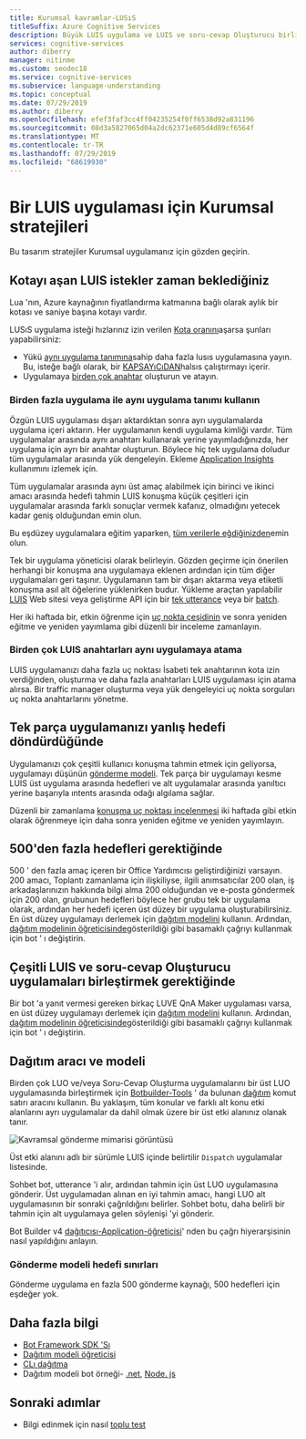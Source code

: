 ```yaml
---
title: Kurumsal kavramlar-LUSıS
titleSuffix: Azure Cognitive Services
description: Büyük LUIS uygulama ve LUIS ve soru-cevap Oluşturucu birlikte dahil olmak üzere birden fazla uygulama için tasarım kavramları anlayın.
services: cognitive-services
author: diberry
manager: nitinme
ms.custom: seodec18
ms.service: cognitive-services
ms.subservice: language-understanding
ms.topic: conceptual
ms.date: 07/29/2019
ms.author: diberry
ms.openlocfilehash: efef3faf3cc4ff04235254f0ff6538d92a831196
ms.sourcegitcommit: 08d3a5827065d04a2dc62371e605d4d89cf6564f
ms.translationtype: MT
ms.contentlocale: tr-TR
ms.lasthandoff: 07/29/2019
ms.locfileid: "68619930"
---
```

# <a name="enterprise-strategies-for-a-luis-app"></a>Bir LUIS uygulaması için Kurumsal stratejileri
Bu tasarım stratejiler Kurumsal uygulamanız için gözden geçirin.

## <a name="when-you-expect-luis-requests-beyond-the-quota"></a>Kotayı aşan LUIS istekler zaman beklediğiniz

Lua 'nın, Azure kaynağının fiyatlandırma katmanına bağlı olarak aylık bir kotası ve saniye başına kotayı vardır. 

LUSıS uygulama isteği hızlarınız izin verilen [Kota oranını](https://azure.microsoft.com/pricing/details/cognitive-services/language-understanding-intelligent-services/)aşarsa şunları yapabilirsiniz:

* Yükü [aynı uygulama tanımına](#use-multiple-apps-with-same-app-definition)sahip daha fazla lusıs uygulamasına yayın. Bu, isteğe bağlı olarak, bir [KAPSAYıCıDAN](luis-container-howto.md)halsıs çalıştırmayı içerir. 
* Uygulamaya [birden çok anahtar](#assign-multiple-luis-keys-to-same-app) oluşturun ve atayın. 

### <a name="use-multiple-apps-with-same-app-definition"></a>Birden fazla uygulama ile aynı uygulama tanımı kullanın
Özgün LUIS uygulaması dışarı aktardıktan sonra ayrı uygulamalarda uygulama içeri aktarın. Her uygulamanın kendi uygulama kimliği vardır. Tüm uygulamalar arasında aynı anahtarı kullanarak yerine yayımladığınızda, her uygulama için ayrı bir anahtar oluşturun. Böylece hiç tek uygulama doludur tüm uygulamalar arasında yük dengeleyin. Ekleme [Application Insights](luis-tutorial-bot-csharp-appinsights.md) kullanımını izlemek için. 

Tüm uygulamalar arasında aynı üst amaç alabilmek için birinci ve ikinci amacı arasında hedefi tahmin LUIS konuşma küçük çeşitleri için uygulamalar arasında farklı sonuçlar vermek kafanız, olmadığını yetecek kadar geniş olduğundan emin olun. 

Bu eşdüzey uygulamalara eğitim yaparken, [tüm verilerle eğdiğinizden](luis-how-to-train.md#train-with-all-data)emin olun.

Tek bir uygulama yöneticisi olarak belirleyin. Gözden geçirme için önerilen herhangi bir konuşma ana uygulamaya eklenen ardından için tüm diğer uygulamaları geri taşınır. Uygulamanın tam bir dışarı aktarma veya etiketli konuşma asıl alt öğelerine yüklenirken budur. Yükleme araçtan yapılabilir [LUIS](luis-reference-regions.md) Web sitesi veya geliştirme API için bir [tek utterance](https://westus.dev.cognitive.microsoft.com/docs/services/5890b47c39e2bb17b84a55ff/operations/5890b47c39e2bb052c5b9c08) veya bir [batch](https://westus.dev.cognitive.microsoft.com/docs/services/5890b47c39e2bb17b84a55ff/operations/5890b47c39e2bb052c5b9c09). 

Her iki haftada bir, etkin öğrenme için [uç nokta çeşidinin](luis-how-to-review-endpoint-utterances.md) ve sonra yeniden eğitme ve yeniden yayımlama gibi düzenli bir inceleme zamanlayın. 

### <a name="assign-multiple-luis-keys-to-same-app"></a>Birden çok LUIS anahtarları aynı uygulamaya atama
LUIS uygulamanızı daha fazla uç noktası İsabeti tek anahtarının kota izin verdiğinden, oluşturma ve daha fazla anahtarları LUIS uygulaması için atama alırsa. Bir traffic manager oluşturma veya yük dengeleyici uç nokta sorguları uç nokta anahtarlarını yönetme. 

## <a name="when-your-monolithic-app-returns-wrong-intent"></a>Tek parça uygulamanızı yanlış hedefi döndürdüğünde
Uygulamanızı çok çeşitli kullanıcı konuşma tahmin etmek için geliyorsa, uygulamayı düşünün [gönderme modeli](#dispatch-tool-and-model). Tek parça bir uygulamayı kesme LUIS üst uygulama arasında hedefleri ve alt uygulamalar arasında yanıltıcı yerine başarıyla ıntents arasında odağı algılama sağlar. 

Düzenli bir zamanlama [konuşma uç noktası incelenmesi](luis-how-to-review-endpoint-utterances.md) iki haftada gibi etkin olarak öğrenmeye için daha sonra yeniden eğitme ve yeniden yayımlayın. 

## <a name="when-you-need-to-have-more-than-500-intents"></a>500'den fazla hedefleri gerektiğinde
500 ' den fazla amaç içeren bir Office Yardımcısı geliştirdiğinizi varsayın. 200 amacı, Toplantı zamanlama için ilişkiliyse, ilgili anımsatıcılar 200 olan, iş arkadaşlarınızın hakkında bilgi alma 200 olduğundan ve e-posta göndermek için 200 olan, grubunun hedefleri böylece her grubu tek bir uygulama olarak, ardından her hedefi içeren üst düzey bir uygulama oluşturabilirsiniz. En üst düzey uygulamayı derlemek için [dağıtım modelini](#dispatch-tool-and-model) kullanın. Ardından, [dağıtım modelinin öğreticisinde](https://docs.microsoft.com/azure/bot-service/bot-builder-tutorial-dispatch?view=azure-bot-service-4.0&branch=master&tabs=cs)gösterildiği gibi basamaklı çağrıyı kullanmak için bot ' ı değiştirin. 

## <a name="when-you-need-to-combine-several-luis-and-qna-maker-apps"></a>Çeşitli LUIS ve soru-cevap Oluşturucu uygulamaları birleştirmek gerektiğinde
Bir bot 'a yanıt vermesi gereken birkaç LUVE QnA Maker uygulaması varsa, en üst düzey uygulamayı derlemek için [dağıtım modelini](#dispatch-tool-and-model) kullanın.  Ardından, [dağıtım modelinin öğreticisinde](https://docs.microsoft.com/azure/bot-service/bot-builder-tutorial-dispatch?view=azure-bot-service-4.0&branch=master&tabs=cs)gösterildiği gibi basamaklı çağrıyı kullanmak için bot ' ı değiştirin. 

## <a name="dispatch-tool-and-model"></a>Dağıtım aracı ve modeli
Birden çok LUO ve/veya Soru-Cevap Oluşturma uygulamalarını bir üst LUO uygulamasında birleştirmek için [Botbuilder-Tools](https://github.com/Microsoft/botbuilder-tools) ' da bulunan [dağıtım][dispatch-tool] komut satırı aracını kullanın. Bu yaklaşım, tüm konular ve farklı alt konu etki alanlarını ayrı uygulamalar da dahil olmak üzere bir üst etki alanınız olanak tanır. 

![Kavramsal gönderme mimarisi görüntüsü](./media/luis-concept-enterprise/dispatch-architecture.png)

Üst etki alanını adlı bir sürümle LUIS içinde belirtilir `Dispatch` uygulamalar listesinde. 

Sohbet bot, utterance 'i alır, ardından tahmin için üst LUO uygulamasına gönderir. Üst uygulamadan alınan en iyi tahmin amacı, hangi LUO alt uygulamasının bir sonraki çağrıldığını belirler. Sohbet botu, daha belirli bir tahmin için alt uygulamaya gelen söylenişi 'yi gönderir.

Bot Builder v4 [dağıtıcısı-Application-öğreticisi](https://docs.microsoft.com/azure/bot-service/bot-builder-tutorial-dispatch?view=azure-bot-service-4.0&branch=master&tabs=cs)' nden bu çağrı hiyerarşisinin nasıl yapıldığını anlayın.  

### <a name="intent-limits-in-dispatch-model"></a>Gönderme modeli hedefi sınırları
Gönderme uygulama en fazla 500 gönderme kaynağı, 500 hedefleri için eşdeğer yok. 

## <a name="more-information"></a>Daha fazla bilgi

* [Bot Framework SDK 'Sı](https://github.com/Microsoft/botframework)
* [Dağıtım modeli öğreticisi](https://docs.microsoft.com/azure/bot-service/bot-builder-tutorial-dispatch?view=azure-bot-service-4.0&branch=master&tabs=cs)
* [CLı dağıtma](https://github.com/Microsoft/botbuilder-tools)
* Dağıtım modeli bot örneği- [.net](https://github.com/microsoft/BotBuilder-Samples/tree/master/samples/csharp_dotnetcore/14.nlp-with-dispatch), [Node. js](https://github.com/microsoft/BotBuilder-Samples/tree/master/samples/javascript_nodejs/14.nlp-with-dispatch)

## <a name="next-steps"></a>Sonraki adımlar

* Bilgi edinmek için nasıl [toplu test](luis-how-to-batch-test.md)

[dispatcher-application-tutorial]: https://aka.ms/bot-dispatch
[dispatch-tool]: https://aka.ms/dispatch-tool
